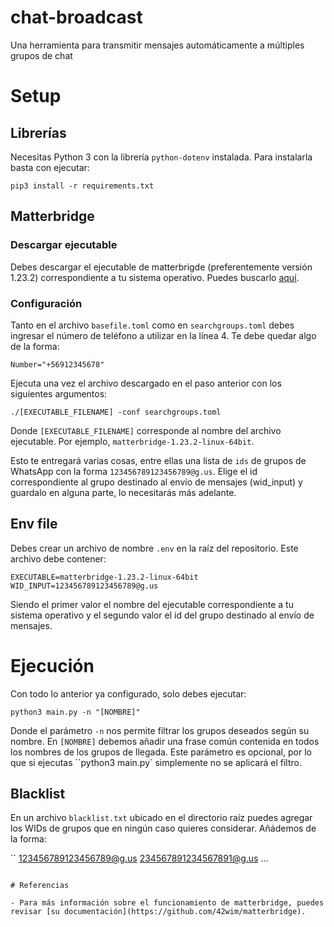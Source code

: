 # chat-broadcast

Una herramienta para transmitir mensajes automáticamente a múltiples grupos de chat

# Setup

## Librerías

Necesitas Python 3 con la librería `python-dotenv` instalada. Para instalarla basta con ejecutar:

```
pip3 install -r requirements.txt
```

## Matterbridge

### Descargar ejecutable

Debes descargar el ejecutable de matterbrigde (preferentemente versión 1.23.2) correspondiente a tu sistema operativo. Puedes buscarlo [aquí](https://github.com/42wim/matterbridge/releases/tag/v1.23.2).

### Configuración

Tanto en el archivo `basefile.toml` como en `searchgroups.toml` debes ingresar el número de teléfono a utilizar en la línea 4. Te debe quedar algo de la forma:

```
Number="+56912345678"
```

Ejecuta una vez el archivo descargado en el paso anterior con los siguientes argumentos:

```
./[EXECUTABLE_FILENAME] -conf searchgroups.toml
```

Donde `[EXECUTABLE_FILENAME]` corresponde al nombre del archivo ejecutable. Por ejemplo, `matterbridge-1.23.2-linux-64bit`.

Esto te entregará varias cosas, entre ellas una lista de `ids` de grupos de WhatsApp con la forma `123456789123456789@g.us`. Elige el id correspondiente al grupo destinado al envío de mensajes (wid_input) y guardalo en alguna parte, lo necesitarás más adelante.

## Env file

Debes crear un archivo de nombre `.env` en la raíz del repositorio. Este archivo debe contener:

```
EXECUTABLE=matterbridge-1.23.2-linux-64bit
WID_INPUT=123456789123456789@g.us
```

Siendo el primer valor el nombre del ejecutable correspondiente a tu sistema operativo y el segundo valor el id del grupo destinado al envío de mensajes.

# Ejecución

Con todo lo anterior ya configurado, solo debes ejecutar:

```
python3 main.py -n "[NOMBRE]"
```

Donde el parámetro `-n` nos permite filtrar los grupos deseados según su nombre. En `[NOMBRE]` debemos añadir una frase común contenida en todos los nombres de los grupos de llegada. Este parámetro es opcional, por lo que si ejecutas ``python3 main.py` simplemente no se aplicará el filtro.

## Blacklist

En un archivo `blacklist.txt` ubicado en el directorio raíz puedes agregar los WIDs de grupos que en ningún caso quieres considerar. Añádemos de la forma:

``
123456789123456789@g.us
234567891234567891@g.us
...

```

# Referencias

- Para más información sobre el funcionamiento de matterbridge, puedes revisar [su documentación](https://github.com/42wim/matterbridge).
```

